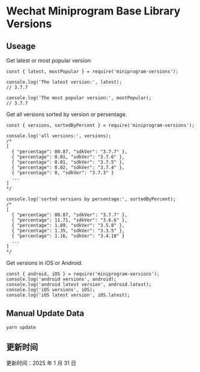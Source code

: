 
# Wechat Miniprogram Base Library Versions

## Useage

Get latest or most popular version:

```;
const { latest, mostPopular } = require('miniprogram-versions');

console.log('The latest version:', latest);
// 3.7.7

console.log('The most popular version:', mostPopular);
// 3.7.7

```

Get all versions sorted by version or persentage.

```
const { versions, sortedByPercent } = require('miniprogram-versions');

console.log('all versions:', versions);
/*
[
  { "percentage": 80.87, "sdkVer": "3.7.7" },
  { "percentage": 0.01, "sdkVer": "3.7.6" },
  { "percentage": 0.01, "sdkVer": "3.7.5" },
  { "percentage": 0.02, "sdkVer": "3.7.4" },
  { "percentage": 0, "sdkVer": "3.7.3" }
  ...
]
*/

console.log('sorted versions by persentage:', sortedByPercent);
/*
[
  { "percentage": 80.87, "sdkVer": "3.7.7" },
  { "percentage": 11.71, "sdkVer": "3.6.6" },
  { "percentage": 1.89, "sdkVer": "3.5.8" },
  { "percentage": 1.35, "sdkVer": "3.3.5" },
  { "percentage": 1.16, "sdkVer": "3.4.10" }
  ...
]
*/
```

Get versions in iOS or Android.

```
const { android, iOS } = require('miniprogram-versions');
console.log('android versions', android);
console.log('android latest version', android.latest);
console.log('iOS versions', iOS);
console.log('iOS latest version', iOS.latest);
```

## Manual Update Data

```
yarn update
```

## 更新时间

更新时间：2025 年 1 月 31 日
